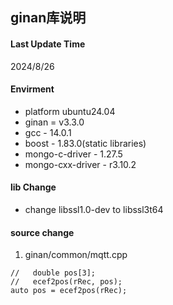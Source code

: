 ## ginan库说明

#### Last Update Time
2024/8/26

#### Envirment
- platform ubuntu24.04
- ginan = v3.3.0
- gcc - 14.0.1
- boost - 1.83.0(static libraries)
- mongo-c-driver - 1.27.5
- mongo-cxx-driver - r3.10.2
#### lib Change
- change libssl1.0-dev to libssl3t64
#### source change
1. ginan/common/mqtt.cpp
```
//   double pos[3];
//   ecef2pos(rRec, pos);
auto pos = ecef2pos(rRec);
```


